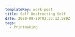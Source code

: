 ```yaml
---
templateKey: work-post
title: Self Destructing Self
date: 2020-08-20T02:35:12.589Z
tags:
  - Printmaking
---
```


